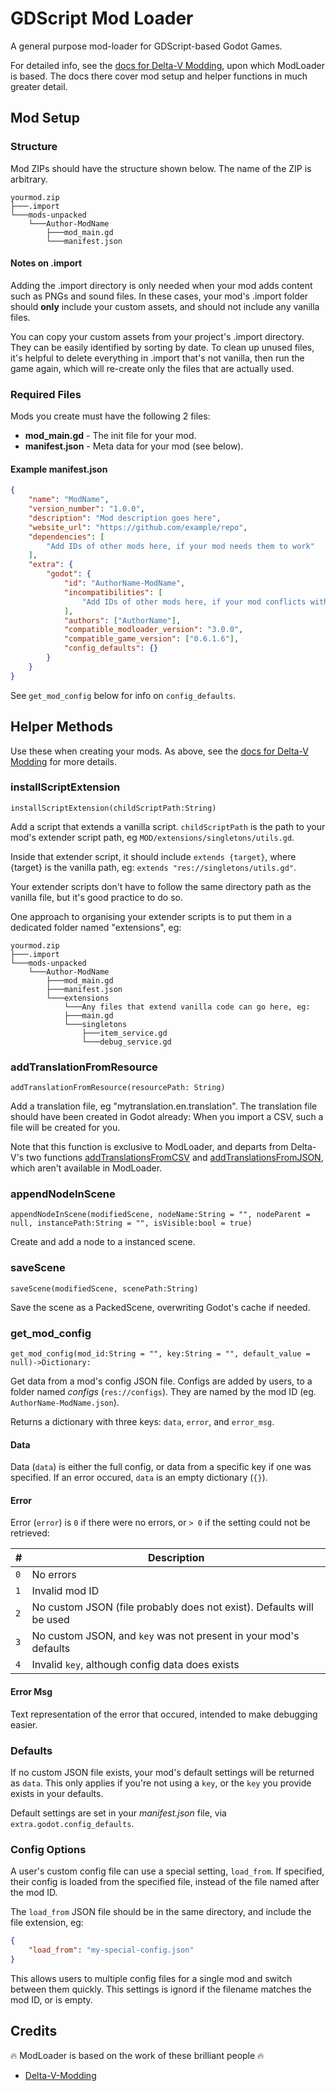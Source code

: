 # GDScript Mod Loader

A general purpose mod-loader for GDScript-based Godot Games.

For detailed info, see the [docs for Delta-V Modding](https://gitlab.com/Delta-V-Modding/Mods/-/blob/main/MODDING.md), upon which ModLoader is based. The docs there cover mod setup and helper functions in much greater detail.

## Mod Setup

### Structure

Mod ZIPs should have the structure shown below. The name of the ZIP is arbitrary.

```
yourmod.zip
├───.import
└───mods-unpacked
    └───Author-ModName
        ├───mod_main.gd
        └───manifest.json
```

#### Notes on .import

Adding the .import directory is only needed when your mod adds content such as PNGs and sound files. In these cases, your mod's .import folder should **only** include your custom assets, and should not include any vanilla files.

You can copy your custom assets from your project's .import directory. They can be easily identified by sorting by date. To clean up unused files, it's helpful to delete everything in .import that's not vanilla, then run the game again, which will re-create only the files that are actually used.


### Required Files

Mods you create must have the following 2 files:

- **mod_main.gd** - The init file for your mod.
- **manifest.json** - Meta data for your mod (see below).

#### Example manifest.json

```json
{
	"name": "ModName",
	"version_number": "1.0.0",
	"description": "Mod description goes here",
	"website_url": "https://github.com/example/repo",
	"dependencies": [
		"Add IDs of other mods here, if your mod needs them to work"
	],
	"extra": {
		"godot": {
			"id": "AuthorName-ModName",
			"incompatibilities": [
				"Add IDs of other mods here, if your mod conflicts with them"
			],
			"authors": ["AuthorName"],
            "compatible_modloader_version": "3.0.0",
			"compatible_game_version": ["0.6.1.6"],
            "config_defaults": {}
		}
	}
}
```

See `get_mod_config` below for info on `config_defaults`.

## Helper Methods

Use these when creating your mods. As above, see the [docs for Delta-V Modding](https://gitlab.com/Delta-V-Modding/Mods/-/blob/main/MODDING.md) for more details.

### installScriptExtension

	installScriptExtension(childScriptPath:String)

Add a script that extends a vanilla script. `childScriptPath` is the path to your mod's extender script path, eg `MOD/extensions/singletons/utils.gd`.

Inside that extender script, it should include `extends {target}`, where {target} is the vanilla path, eg: `extends "res://singletons/utils.gd"`.

Your extender scripts don't have to follow the same directory path as the vanilla file, but it's good practice to do so.

One approach to organising your extender scripts is to put them in a dedicated folder named "extensions", eg:

```
yourmod.zip
├───.import
└───mods-unpacked
    └───Author-ModName
        ├───mod_main.gd
        ├───manifest.json
        └───extensions
            └───Any files that extend vanilla code can go here, eg:
            ├───main.gd
            └───singletons
                ├───item_service.gd
                └───debug_service.gd
```

### addTranslationFromResource

	addTranslationFromResource(resourcePath: String)

Add a translation file, eg "mytranslation.en.translation". The translation file should have been created in Godot already: When you import a CSV, such a file will be created for you.

Note that this function is exclusive to ModLoader, and departs from Delta-V's two functions [addTranslationsFromCSV](https://gitlab.com/Delta-V-Modding/Mods/-/blob/main/MODDING.md#addtranslationsfromcsv) and [addTranslationsFromJSON](https://gitlab.com/Delta-V-Modding/Mods/-/blob/main/MODDING.md#addtranslationsfromjson), which aren't available in ModLoader.

### appendNodeInScene

	appendNodeInScene(modifiedScene, nodeName:String = "", nodeParent = null, instancePath:String = "", isVisible:bool = true)

Create and add a node to a instanced scene.

### saveScene

	saveScene(modifiedScene, scenePath:String)

Save the scene as a PackedScene, overwriting Godot's cache if needed.

### get_mod_config

    get_mod_config(mod_id:String = "", key:String = "", default_value = null)->Dictionary:

Get data from a mod's config JSON file. Configs are added by users, to a folder named *configs* (`res://configs`). They are named by the mod ID (eg. `AuthorName-ModName.json`).

Returns a dictionary with three keys: `data`, `error`, and `error_msg`.

#### Data

Data (`data`) is either the full config, or data from a specific key if one was specified. If an error occured, `data` is an empty dictionary (`{}`).

#### Error

Error (`error`) is `0` if there were no errors, or `> 0` if the setting could not be retrieved:

| #   | Description |
| --- | ----------- |
| `0` | No errors |
| `1` | Invalid mod ID |
| `2` | No custom JSON (file probably does not exist). Defaults will be used |
| `3` | No custom JSON, and `key` was not present in your mod's defaults |
| `4` | Invalid `key`, although config data does exists |

#### Error Msg

Text representation of the error that occured, intended to make debugging easier.

### Defaults

If no custom JSON file exists, your mod's default settings will be returned as `data`. This only applies if you're not using a `key`, or the `key` you provide exists in your defaults.

Default settings are set in your *manifest.json* file, via `extra.godot.config_defaults`.


### Config Options

A user's custom config file can use a special setting, `load_from`. If specified, their config is loaded from the specified file, instead of the file named after the mod ID.

The `load_from` JSON file should be in the same directory, and include the file extension, eg:

```json
{
    "load_from": "my-special-config.json"
}
```

This allows users to multiple config files for a single mod and switch between them quickly. This settings is ignord if the filename matches the mod ID, or is empty.


## Credits

🔥 ModLoader is based on the work of these brilliant people 🔥

- [Delta-V-Modding](https://gitlab.com/Delta-V-Modding/Mods)
